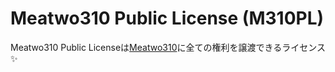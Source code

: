 # Meatwo310 Public License (M310PL)
Meatwo310 Public Licenseは[Meatwo310](https://github.com/Meatwo310/)に全ての権利を譲渡できるライセンス✨
